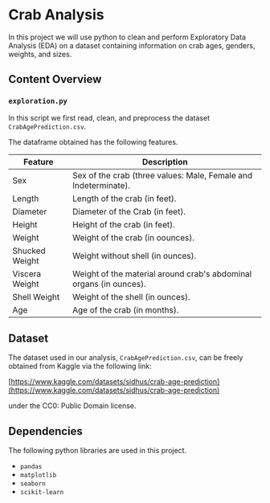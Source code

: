 # Crab Analysis
In this project we will use python to clean and perform Exploratory Data Analysis (EDA) on a dataset containing information on crab ages, genders, weights, and sizes.

## Content Overview
### `exploration.py`
In this script we first read, clean, and preprocess the dataset `CrabAgePrediction.csv`.  

The dataframe obtained has the following features.

| Feature | Description |
| ----- | ----- |
| Sex | Sex of the crab (three values: Male, Female and Indeterminate). |
| Length | Length of the crab (in feet). |
| Diameter | Diameter of the Crab (in feet). |
| Height | Height of the crab (in feet). |
| Weight | Weight of the crab (in oounces). |
| Shucked Weight | Weight without shell (in ounces). |
| Viscera Weight| Weight of the material around crab's abdominal organs (in ounces). |
| Shell Weight | Weight of the shell (in ounces). |
| Age | Age of the crab (in months). |



## Dataset
The dataset used in our analysis, `CrabAgePrediction.csv`, can be freely obtained from Kaggle via the following link:

[https://www.kaggle.com/datasets/sidhus/crab-age-prediction](https://www.kaggle.com/datasets/sidhus/crab-age-prediction) 

under the CC0: Public Domain license.

## Dependencies
The following python libraries are used in this project.
* `pandas`
* `matplotlib`
* `seaborn`
* `scikit-learn`
